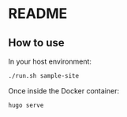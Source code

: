 # README

## How to use

In your host environment:

```sh
./run.sh sample-site
```

Once inside the Docker container:

```sh
hugo serve
```
